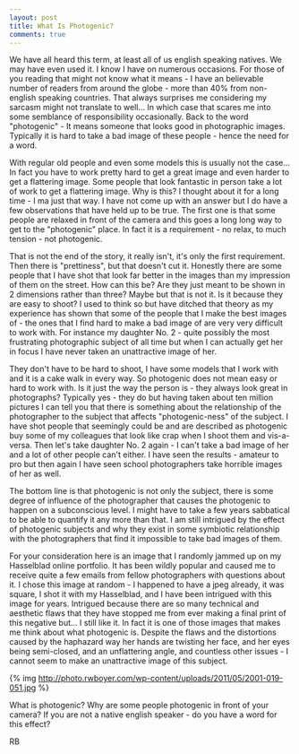 ```yaml
---
layout: post
title: What Is Photogenic?
comments: true
---
```

We have all heard this term, at least all of us english speaking natives. We may have even used it. I know I have on numerous occasions. For those of you reading that might not know what it means - I have an believable number of readers from around the globe - more than 40% from non-english speaking countries. That always surprises me considering my sarcasm might not translate to well... In which case that scares me into some semblance of responsibility occasionally. Back to the word "photogenic" - It means someone that looks good in photographic images. Typically it is hard to take a bad image of these people - hence the need for a word.

With regular old people and even some models this is usually not the case... In fact you have to work pretty hard to get a great image and even harder to get a flattering image. Some people that look fantastic in person take a lot of work to get a flattering image. Why is this? I thought about it for a long time - I ma just that way. I have not come up with an answer but I do have a few observations that have held up to be true. The first one is that some people are relaxed in front of the camera and this goes a long long way to get to the "photogenic" place. In fact it is a requirement - no relax, to much tension - not photogenic.

That is not the end of the story, it really isn't, it's only the first requirement. Then there is "prettiness", but that doesn't cut it. Honestly there are some people that I have shot that look far better in the images than my impression of them on the street. How can this be? Are they just meant to be shown in 2 dimensions rather than three? Maybe but that is not it. Is it because they are easy to shoot? I used to think so but have ditched that theory as my experience has shown that some of the people that I make the best images of - the ones that I find hard to make a bad image of are very very difficult to work with. For instance my daughter No. 2 - quite possibly the most frustrating photographic subject of all time but when I can actually get her in focus I have never taken an unattractive image of her.

They don't have to be hard to shoot, I have some models that I work with and it is a cake walk in every way. So photogenic does not mean easy or hard to work with. Is it just the way the person is - they always look great in photographs? Typically yes - they do but having taken about ten million pictures I can tell you that there is something about the relationship of the photographer to the subject that affects "photogenic-ness" of the subject. I have shot people that seemingly could be and are described as photogenic buy some of my colleagues that look like crap when I shoot them and vis-a-versa. Then let's take daughter No. 2 again - I can't take a bad image of her and a lot of other people can't either. I have seen the results - amateur to pro but then again I have seen school photographers take horrible images of her as well.

The bottom line is that photogenic is not only the subject, there is some degree of influence of the photographer that causes the photogenic to happen on a subconscious level. I might have to take a few years sabbatical to be able to quantify it any more than that. I am still intrigued by the effect of photogenic subjects and why they exist in some symbiotic relationship with the photographers that find it impossible to take bad images of them.

For your consideration here is an image that I randomly jammed up on my Hasselblad online portfolio. It has been wildly popular and caused me to receive quite a few emails from fellow photographers with questions about it. I chose this image at random - I happened to have a jpeg already, it was square, I shot it with my Hasselblad, and I have been intrigued with this image for years. Intrigued because there are so many technical and aesthetic flaws that they have stopped me from ever making a final print of this negative but... I still like it. In fact it is one of those images that makes me think about what photogenic is. Despite the flaws and the distortions caused by the haphazard way her hands are twisting her face, and her eyes being semi-closed, and an unflattering angle, and countless other issues - I cannot seem to make an unattractive image of this subject.

{% img http://photo.rwboyer.com/wp-content/uploads/2011/05/2001-019-051.jpg %}

What is photogenic? Why are some people photogenic in front of your camera? If you are not a native english speaker - do you have a word for this effect?

RB